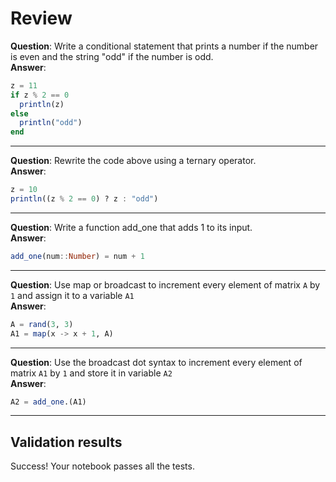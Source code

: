# Review

__Question__: Write a conditional statement that prints a number if the number is even and the string "odd" if the number is odd.  
__Answer__:  
```julia
z = 11
if z % 2 == 0
  println(z)
else
  println("odd")
end
```

- - - -

__Question__: Rewrite the code above using a ternary operator.  
__Answer__:  
```julia
z = 10
println((z % 2 == 0) ? z : "odd")
```

- - - -

__Question__: Write a function add_one that adds 1 to its input.  
__Answer__:  
```julia
add_one(num::Number) = num + 1
```

- - - -

__Question__: Use map or broadcast to increment every element of matrix `A` by `1` and assign it to a variable `A1`  
__Answer__:  
```julia
A = rand(3, 3)
A1 = map(x -> x + 1, A)
```

- - - -

__Question__: Use the broadcast dot syntax to increment every element of matrix `A1` by `1` and store it in variable `A2`  
__Answer__:  
```julia
A2 = add_one.(A1)
```

- - - -

## Validation results

Success! Your notebook passes all the tests.
